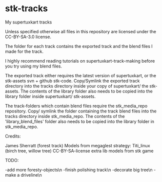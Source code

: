 # stk-tracks
My supertuxkart tracks

Unless specified otherwise all files in this repository are licensed under the CC-BY-SA-3.0 license.

The folder for each track contains the exported track and the blend files I made for the track.

I highly recommend reading tutorials on supertuxkart-track-making before you try using my blend files.

The exported track either requires the latest version of supertuxkart, or the stk-assets svn + github stk-code. Copy/Symlink the exported track directory into the tracks directory inside your copy of supertuxkart/ the stk-assets. The contents of the library folder also needs to be copied into the library folder inside supertuxkart/ stk-assets.

The track-folders which contain blend files require the stk_media_repo repository. Copy/ symlink the folder containing the track blend files into the tracks directory inside stk_media_repo. The contents of the 'library_blend_files' folder also needs to be copied into the library folder in stk_media_repo.

Credits:

James Sherratt (forest track)
Models from megaglest strategy: Titi_linux (birch tree, willow tree) CC-BY-SA-license
extra lib models from stk game

TODO:

-add more foresty-objects\n
-finish polishing track\n
-decorate big tree\n
-make a driveline\n
